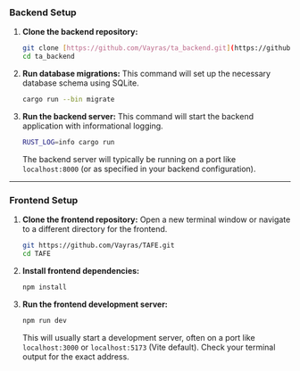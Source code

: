 ### Backend Setup

1.  **Clone the backend repository:**
    ```bash
    git clone [https://github.com/Vayras/ta_backend.git](https://github.com/Vayras/ta_backend.git)
    cd ta_backend
    ```

2.  **Run database migrations:**
    This command will set up the necessary database schema using SQLite.
    ```bash
    cargo run --bin migrate
    ```

3.  **Run the backend server:**
    This command will start the backend application with informational logging.
    ```bash
    RUST_LOG=info cargo run
    ```
    The backend server will typically be running on a port like `localhost:8000` (or as specified in your backend configuration).

---

### Frontend Setup


1.  **Clone the frontend repository:**
    Open a new terminal window or navigate to a different directory for the frontend.
    ```bash
    git https://github.com/Vayras/TAFE.git
    cd TAFE
    ```

2.  **Install frontend dependencies:**
    ```bash
    npm install
    ```

3.  **Run the frontend development server:**
    ```bash
    npm run dev
    ```
    This will usually start a development server, often on a port like `localhost:3000` or `localhost:5173` (Vite default). Check your terminal output for the exact address.
